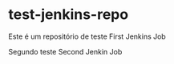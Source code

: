 # test-jenkins-repo
Este é um repositório de teste
First Jenkins Job

Segundo teste
Second Jenkin Job
